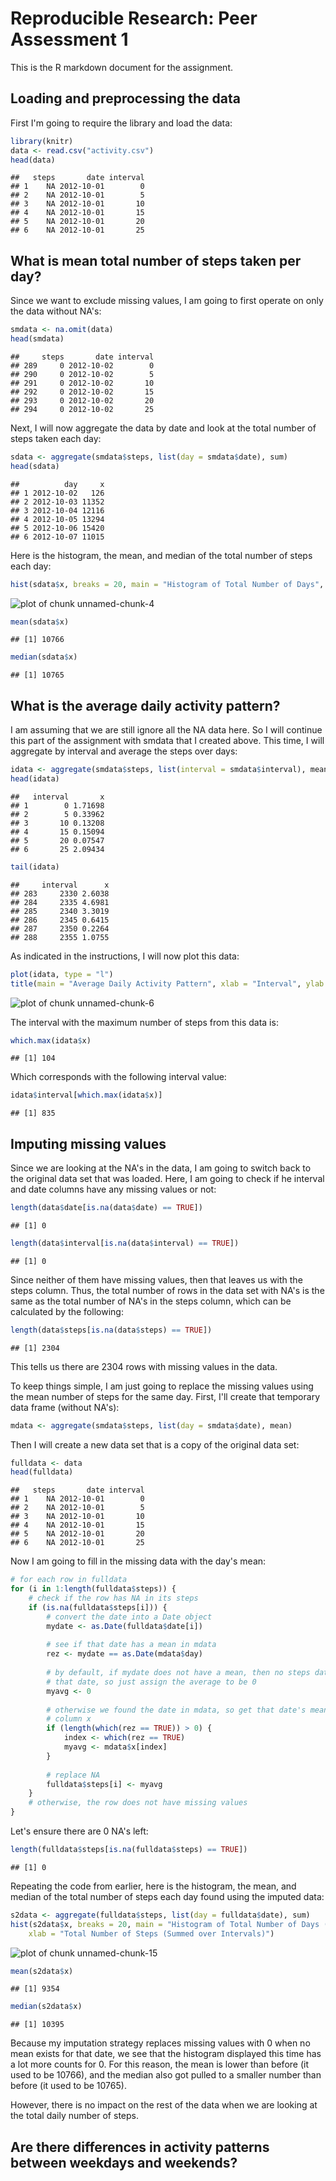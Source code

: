 # Reproducible Research: Peer Assessment 1
This is the R markdown document for the assignment.

## Loading and preprocessing the data
First I'm going to require the library and load the data:

```r
library(knitr)
data <- read.csv("activity.csv")
head(data)
```

```
##   steps       date interval
## 1    NA 2012-10-01        0
## 2    NA 2012-10-01        5
## 3    NA 2012-10-01       10
## 4    NA 2012-10-01       15
## 5    NA 2012-10-01       20
## 6    NA 2012-10-01       25
```



## What is mean total number of steps taken per day?

Since we want to exclude missing values, I am going to first operate on only the data without NA's: 


```r
smdata <- na.omit(data)
head(smdata)
```

```
##     steps       date interval
## 289     0 2012-10-02        0
## 290     0 2012-10-02        5
## 291     0 2012-10-02       10
## 292     0 2012-10-02       15
## 293     0 2012-10-02       20
## 294     0 2012-10-02       25
```


Next, I will now aggregate the data by date and look at the total number of steps taken each day:


```r
sdata <- aggregate(smdata$steps, list(day = smdata$date), sum)
head(sdata)
```

```
##          day     x
## 1 2012-10-02   126
## 2 2012-10-03 11352
## 3 2012-10-04 12116
## 4 2012-10-05 13294
## 5 2012-10-06 15420
## 6 2012-10-07 11015
```


Here is the histogram, the mean, and median of the total number of steps each day:

```r
hist(sdata$x, breaks = 20, main = "Histogram of Total Number of Days", xlab = "Total Number of Steps (Summed over Intervals)")
```

![plot of chunk unnamed-chunk-4](figure/unnamed-chunk-4.png) 

```r
mean(sdata$x)
```

```
## [1] 10766
```

```r
median(sdata$x)
```

```
## [1] 10765
```


## What is the average daily activity pattern?
I am assuming that we are still ignore all the NA data here. So I will continue this part of the assignment with smdata that I created above. This time, I will aggregate by interval and average the steps over days:


```r
idata <- aggregate(smdata$steps, list(interval = smdata$interval), mean)
head(idata)
```

```
##   interval       x
## 1        0 1.71698
## 2        5 0.33962
## 3       10 0.13208
## 4       15 0.15094
## 5       20 0.07547
## 6       25 2.09434
```

```r
tail(idata)
```

```
##     interval      x
## 283     2330 2.6038
## 284     2335 4.6981
## 285     2340 3.3019
## 286     2345 0.6415
## 287     2350 0.2264
## 288     2355 1.0755
```


As indicated in the instructions, I will now plot this data:


```r
plot(idata, type = "l")
title(main = "Average Daily Activity Pattern", xlab = "Interval", ylab = "Number of Steps (Averaged over Days)")
```

![plot of chunk unnamed-chunk-6](figure/unnamed-chunk-6.png) 


The interval with the maximum number of steps from this data is:


```r
which.max(idata$x)
```

```
## [1] 104
```


Which corresponds with the following interval value:


```r
idata$interval[which.max(idata$x)]
```

```
## [1] 835
```


## Imputing missing values

Since we are looking at the NA's in the data, I am going to switch back to the original data set that was loaded. Here, I am going to check if he interval and date columns have any missing values or not:


```r
length(data$date[is.na(data$date) == TRUE])
```

```
## [1] 0
```

```r
length(data$interval[is.na(data$interval) == TRUE])
```

```
## [1] 0
```


Since neither of them have missing values, then that leaves us with the steps column. Thus, the total number of rows in the data set with NA's is the same as the total number of NA's in the steps column, which can be calculated by the following:


```r
length(data$steps[is.na(data$steps) == TRUE])
```

```
## [1] 2304
```


This tells us there are 2304 rows with missing values in the data.

To keep things simple, I am just going to replace the missing values using the mean number of steps for the same day. First, I'll create that temporary data frame (without NA's):


```r
mdata <- aggregate(smdata$steps, list(day = smdata$date), mean)
```


Then I will create a new data set that is a copy of the original data set:


```r
fulldata <- data
head(fulldata)
```

```
##   steps       date interval
## 1    NA 2012-10-01        0
## 2    NA 2012-10-01        5
## 3    NA 2012-10-01       10
## 4    NA 2012-10-01       15
## 5    NA 2012-10-01       20
## 6    NA 2012-10-01       25
```


Now I am going to fill in the missing data with the day's mean:


```r
# for each row in fulldata
for (i in 1:length(fulldata$steps)) {
    # check if the row has NA in its steps
    if (is.na(fulldata$steps[i])) {
        # convert the date into a Date object
        mydate <- as.Date(fulldata$date[i])
        
        # see if that date has a mean in mdata
        rez <- mydate == as.Date(mdata$day)
        
        # by default, if mydate does not have a mean, then no steps data exist for
        # that date, so just assign the average to be 0
        myavg <- 0
        
        # otherwise we found the date in mdata, so get that date's mean stored in
        # column x
        if (length(which(rez == TRUE)) > 0) {
            index <- which(rez == TRUE)
            myavg <- mdata$x[index]
        }
        
        # replace NA
        fulldata$steps[i] <- myavg
    }
    # otherwise, the row does not have missing values
}
```


Let's ensure there are 0 NA's left:


```r
length(fulldata$steps[is.na(fulldata$steps) == TRUE])
```

```
## [1] 0
```


Repeating the code from earlier, here is the histogram, the mean, and median of the total number of steps each day found using the imputed data:

```r
s2data <- aggregate(fulldata$steps, list(day = fulldata$date), sum)
hist(s2data$x, breaks = 20, main = "Histogram of Total Number of Days (using Imputed Data)", 
    xlab = "Total Number of Steps (Summed over Intervals)")
```

![plot of chunk unnamed-chunk-15](figure/unnamed-chunk-15.png) 

```r
mean(s2data$x)
```

```
## [1] 9354
```

```r
median(s2data$x)
```

```
## [1] 10395
```


Because my imputation strategy replaces missing values with 0 when no mean exists for that date, we see that the histogram displayed this time has a lot more counts for 0. For this reason, the mean is lower than before (it used to be 10766), and the median also got pulled to a smaller number than before (it used to be 10765).

However, there is no impact on the rest of the data when we are looking at the total daily number of steps.

## Are there differences in activity patterns between weekdays and weekends?
